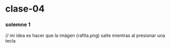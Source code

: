 # clase-04

### solemne 1

// mi idea es hacer que la imágen (rafita.png) salte mientras al presionar una tecla
